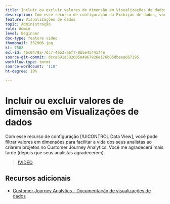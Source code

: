 ```yaml
---
title: Incluir ou excluir valores de dimensão em Visualizações de dados
description: Com esse recurso de configuração da Exibição de dados, você pode filtrar valores em dimensões para facilitar a vida de seus analistas ao criar projetos no Customer Journey Analytics. Você me agradecerá mais tarde (depois que seus analistas agradecerem).
feature: Visualizações de dados
topic: Administração
role: Admin
level: Beginner
doc-type: feature video
thumbnail: 332906.jpg
kt: 7588
exl-id: 4bc0479a-7dc7-4e52-a6f7-0b5e45441f4e
source-git-commit: dcce691a53200504967926e176b85dbeea667195
workflow-type: tm+mt
source-wordcount: '110'
ht-degree: 19%

---
```


# Incluir ou excluir valores de dimensão em Visualizações de dados

Com esse recurso de configuração [!UICONTROL Data View], você pode filtrar valores em dimensões para facilitar a vida dos seus analistas ao criarem projetos no Customer Journey Analytics. Você me agradecerá mais tarde (depois que seus analistas agradecerem).

>[!VIDEO](https://video.tv.adobe.com/v/332906/?quality=12&learn=on)

## Recursos adicionais

* [Customer Journey Analytics - Documentação de visualizações de dados](https://experienceleague.adobe.com/docs/analytics-platform/using/cja-dataviews/create-dataview.html)
